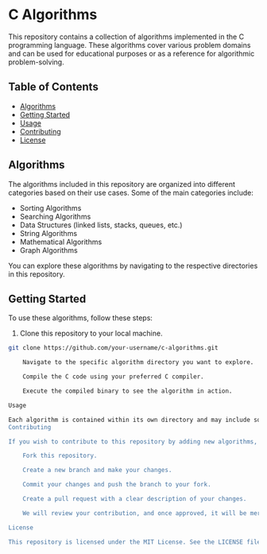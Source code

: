 # C Algorithms

This repository contains a collection of algorithms implemented in the C programming language. These algorithms cover various problem domains and can be used for educational purposes or as a reference for algorithmic problem-solving.

## Table of Contents

- [Algorithms](#algorithms)
- [Getting Started](#getting-started)
- [Usage](#usage)
- [Contributing](#contributing)
- [License](#license)

## Algorithms

The algorithms included in this repository are organized into different categories based on their use cases. Some of the main categories include:

- Sorting Algorithms
- Searching Algorithms
- Data Structures (linked lists, stacks, queues, etc.)
- String Algorithms
- Mathematical Algorithms
- Graph Algorithms

You can explore these algorithms by navigating to the respective directories in this repository.

## Getting Started

To use these algorithms, follow these steps:

1. Clone this repository to your local machine.

```bash
git clone https://github.com/your-username/c-algorithms.git

    Navigate to the specific algorithm directory you want to explore.

    Compile the C code using your preferred C compiler.

    Execute the compiled binary to see the algorithm in action.

Usage

Each algorithm is contained within its own directory and may include source code files, sample input data, and usage instructions. Refer to the specific algorithm's directory for details on how to compile and run the code.
Contributing

If you wish to contribute to this repository by adding new algorithms, improving existing ones, or providing additional explanations and examples, please follow these steps:

    Fork this repository.

    Create a new branch and make your changes.

    Commit your changes and push the branch to your fork.

    Create a pull request with a clear description of your changes.

    We will review your contribution, and once approved, it will be merged into the main repository.

License

This repository is licensed under the MIT License. See the LICENSE file for details.
